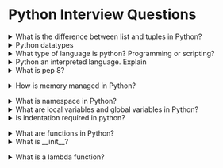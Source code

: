 # Python Interview Questions

<details>
<summary>What is the difference between list and tuples in Python?</summary><br><b>
  
* Lists
  * Lists are mutable i.e they can be edited.	
  * Lists are slower than tuples.	
  * List Syntax: list_1 = [10, ‘Chelsea’, 20]
* Tuple
  * Tuples are immutable (tuples are lists which can’t be edited).
  * Tuples are faster than list.
  * Tuple Syntax: tup_1 = (10, ‘Chelsea’ , 20)
</b></details>

<details>
<summary>Python datatypes</summary><br><b>
  
  * inters
  * float
 </b></details>
 <details>
<summary>What type of language is python? Programming or scripting?</summary><br><b>
 Python is capable of scripting, but in general sense, it is considered as a general-purpose programming language.
 </b></details>

<details>
<summary>Python an interpreted language. Explain</summary><br><b>
An interpreted language is any programming language which is not in machine-level code before runtime. Therefore, Python is an interpreted language.
An Interpreted language executes its statements line by line
 </b></details>

<details>
<summary> What is pep 8?</summary><br><b>
PEP stands for Python Enhancement Proposal. It is a set of rules that specify how to format Python code for maximum readability.

</b></details>

<details>
<summary>How is memory managed in Python?</summary><br><b>
  
  Memory is managed in Python in the following ways:  
  
    * Memory management in python is managed by Python private heap space. All Python objects and data structures are located in a private heap. The programmer does not have access to this private heap. The python interpreter takes care of this instead
    *  The allocation of heap space for Python objects is done by Python’s memory manager. The core API gives access to some tools for the programmer to code
    *  Python also has an inbuilt garbage collector, which recycles all the unused memory and so that it can be made available to the heap space.

</b></details>

<details>
<summary>What is namespace in Python?</summary><br><b>
A namespace is a naming system used to make sure that names are unique to avoid naming conflicts.
</b></details>

<details>
<summary>What are local variables and global variables in Python?</summary><br><b>
  
* Global Variables:
  * Variables declared outside a function or in global space are called global variables. These variables can be accessed by any function in the program.
* Local Variables:
  * Any variable declared inside a function is known as a local variable. This variable is present in the local space and not in the global space.
</b></details>

<details>
<summary>Is indentation required in python?</summary><br><b>
Indentation is necessary for Python. It specifies a block of code. All code within loops, classes, functions, etc is specified within an indented block. 

</b></details>

<details>
<summary>What are functions in Python?</summary><br><b>
A function is a block of code which is executed only when it is called. To define a Python function, the def keyword is used.
</b></details>

<details>
<summary>What is __init__?</summary><br><b>
  __init__ is a method or constructor in Python. This method is automatically called to allocate memory when a new object/ instance of a class is created. All classes have the __init__ method.

</b></details>

<details>
<summary>What is a lambda function?</summary><br><b>
An anonymous function is known as a lambda function. This function can have any number of parameters but, can have just one statement.
  Example:
  
  	a = lambda x,y : x+y
    print(a(5, 6))
 
 </b></details>
